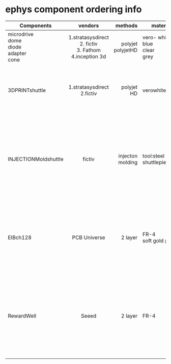 # ephys component ordering info

| Components | vendors   | methods  | materials |comments |
| ------------- |:-------------:| -----:| ------------- |:-------------:| 
| microdrive <br /> dome <br /> diode <br /> adapter <br /> cone | 1.stratasysdirect <br /> 2. fictiv <br /> 3. Fathom <br /> 4.inception 3d |  polyjet <br /> polyjetHD | vero- white <br /> blue <br /> clear <br /> grey     | do not use veroblack.. hard to see features |
| 3DPRINTshuttle| 1.stratasysdirect <br />  2.fictiv      | polyjet HD | verowhite | 1. get a bulk order, small part discount <br /> 2. 70-90% yield <br /> 3. reuse more than once not recommended      | 
| INJECTIONMoldshuttle | fictiv| injecton molding | tool:steel <br /> shuttlepiece:ABS | 1. large upfront cost to create steel tool (~$5k) but good for 10k+ parts <br /> 2. low per part cost. roughly 50 cents  <br /> 3. 99% yield of delivered <br /> 4. can reuse many times |
| EIBch128 | PCB Universe| 2 layer  | FR-4 <br /> soft gold plating | must special request 99.9% gold plating (Grade A: Hardness range is 70  Knoop)  <br /> min trace 5 mil  <br /> min hole 8 mil <br /> countersinks|
| RewardWell | Seeed | 2 layer   | FR-4 |  PCB Dimension 5cm Max 10cm Max  <br /> PCB Thickness 1.6mm  <br /> PCB Color White  <br /> Surface Finish ENIG  <br /> Copper Weight 2oz. |
